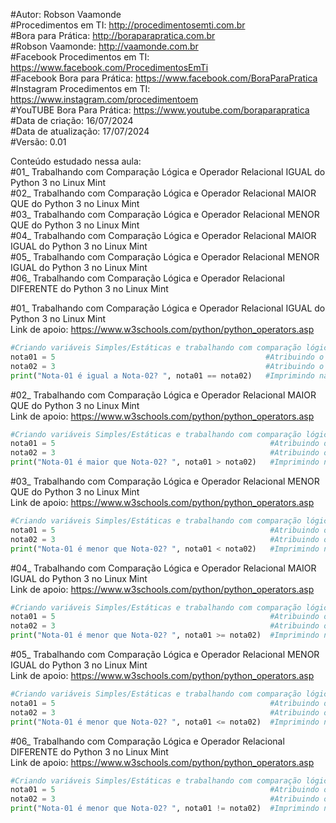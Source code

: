#Autor: Robson Vaamonde<br>
#Procedimentos em TI: http://procedimentosemti.com.br<br>
#Bora para Prática: http://boraparapratica.com.br<br>
#Robson Vaamonde: http://vaamonde.com.br<br>
#Facebook Procedimentos em TI: https://www.facebook.com/ProcedimentosEmTi<br>
#Facebook Bora para Prática: https://www.facebook.com/BoraParaPratica<br>
#Instagram Procedimentos em TI: https://www.instagram.com/procedimentoem<br>
#YouTUBE Bora Para Prática: https://www.youtube.com/boraparapratica<br>
#Data de criação: 16/07/2024<br>
#Data de atualização: 17/07/2024<br>
#Versão: 0.01<br>

Conteúdo estudado nessa aula:<br>
#01_ Trabalhando com Comparação Lógica e Operador Relacional IGUAL do Python 3 no Linux Mint<br>
#02_ Trabalhando com Comparação Lógica e Operador Relacional MAIOR QUE do Python 3 no Linux Mint<br>
#03_ Trabalhando com Comparação Lógica e Operador Relacional MENOR QUE do Python 3 no Linux Mint<br>
#04_ Trabalhando com Comparação Lógica e Operador Relacional MAIOR IGUAL do Python 3 no Linux Mint<br>
#05_ Trabalhando com Comparação Lógica e Operador Relacional MENOR IGUAL do Python 3 no Linux Mint<br>
#06_ Trabalhando com Comparação Lógica e Operador Relacional DIFERENTE do Python 3 no Linux Mint<br>

#01_ Trabalhando com Comparação Lógica e Operador Relacional IGUAL do Python 3 no Linux Mint<br>
Link de apoio: https://www.w3schools.com/python/python_operators.asp
```python
#Criando variáveis Simples/Estáticas e trabalhando com comparação lógica
nota01 = 5                                               #Atribuindo o valor 5 a variável nota01
nota02 = 3                                               #Atribuindo o valor 3 a variável nota02
print("Nota-01 é igual a Nota-02? ", nota01 == nota02)   #Imprimindo na saída padrão o resultado da comparação lógica IGUAL
```

#02_ Trabalhando com Comparação Lógica e Operador Relacional MAIOR QUE do Python 3 no Linux Mint<br>
Link de apoio: https://www.w3schools.com/python/python_operators.asp
```python
#Criando variáveis Simples/Estáticas e trabalhando com comparação lógica
nota01 = 5                                                #Atribuindo o valor 5 a variável nota01
nota02 = 3                                                #Atribuindo o valor 3 a variável nota02
print("Nota-01 é maior que Nota-02? ", nota01 > nota02)   #Imprimindo na saída padrão o resultado da comparação lógica MAIOR QUE
```

#03_ Trabalhando com Comparação Lógica e Operador Relacional MENOR QUE do Python 3 no Linux Mint<br>
Link de apoio: https://www.w3schools.com/python/python_operators.asp
```python
#Criando variáveis Simples/Estáticas e trabalhando com comparação lógica
nota01 = 5                                                #Atribuindo o valor 5 a variável nota01
nota02 = 3                                                #Atribuindo o valor 3 a variável nota02
print("Nota-01 é menor que Nota-02? ", nota01 < nota02)   #Imprimindo na saída padrão o resultado da comparação lógica MENOR QUE
```

#04_ Trabalhando com Comparação Lógica e Operador Relacional MAIOR IGUAL do Python 3 no Linux Mint<br>
Link de apoio: https://www.w3schools.com/python/python_operators.asp
```python
#Criando variáveis Simples/Estáticas e trabalhando com comparação lógica
nota01 = 5                                                #Atribuindo o valor 5 a variável nota01
nota02 = 3                                                #Atribuindo o valor 3 a variável nota02
print("Nota-01 é menor que Nota-02? ", nota01 >= nota02)  #Imprimindo na saída padrão o resultado da comparação lógica MAIOR IGUAL
```

#05_ Trabalhando com Comparação Lógica e Operador Relacional MENOR IGUAL do Python 3 no Linux Mint<br>
Link de apoio: https://www.w3schools.com/python/python_operators.asp
```python
#Criando variáveis Simples/Estáticas e trabalhando com comparação lógica
nota01 = 5                                                #Atribuindo o valor 5 a variável nota01
nota02 = 3                                                #Atribuindo o valor 3 a variável nota02
print("Nota-01 é menor que Nota-02? ", nota01 <= nota02)  #Imprimindo na saída padrão o resultado da comparação lógica MENOR IGUAL
```

#06_ Trabalhando com Comparação Lógica e Operador Relacional DIFERENTE do Python 3 no Linux Mint<br>
Link de apoio: https://www.w3schools.com/python/python_operators.asp
```python
#Criando variáveis Simples/Estáticas e trabalhando com comparação lógica
nota01 = 5                                                #Atribuindo o valor 5 a variável nota01
nota02 = 3                                                #Atribuindo o valor 3 a variável nota02
print("Nota-01 é menor que Nota-02? ", nota01 != nota02)  #Imprimindo na saída padrão o resultado da comparação lógica DIFERENTE
```